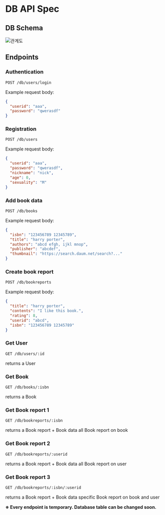 # DB API Spec

## DB Schema

![관계도](https://user-images.githubusercontent.com/83688807/170421754-23952661-a6ad-4a04-a320-396674c2d459.png)

## Endpoints

### Authentication

`POST /db/users/login`

Example request body:
```JSON
{
  "userid": "aaa",
  "password": "qwerasdf"
}
```

### Registration

`POST /db/users`

Example request body:
```JSON
{
  "userid": "aaa",
  "password": "qwerasdf",
  "nickname": "nick",
  "age": 0,
  "sexuality": "M"
}
```

### Add book data

`POST /db/books`

Example request body:
```JSON
{
  "isbn": "123456789 12345789",
  "title": "harry porter",
  "authors": "abcd efgh, ijkl mnop",
  "publisher": "abcdef",
  "thumbnail": "https://search.daum.net/search?..."
}
```

### Create book report

`POST /db/bookreports`

Example request body:
```JSON
{
  "title": "harry porter",
  "contents": "I like this book.",
  "rating": 8,
  "userid": "abcd",
  "isbn": "123456789 12345789"
}
```

### Get User

`GET /db/users/:id`

returns a User

### Get Book

`GET /db/books/:isbn`

returns a Book

### Get Book report 1

`GET /db/bookreports/:isbn`

returns a Book report + Book data
all Book report on book

### Get Book report 2

`GET /db/bookreports/:userid`

returns a Book report + Book data
all Book report on user

### Get Book report 3

`GET /db/bookreports/:isbn/:userid`

returns a Book report + Book data
specific Book report on book and user

**※ Every endpoint is temporary. Database table can be changed soon.**
